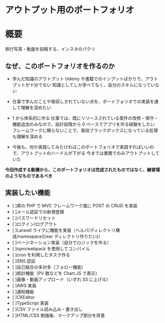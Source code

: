 # アウトプット用のポートフォリオ

# 概要

旅行写真・動画を投稿する、インスタのパクリ

## なぜ、このポートフォリオを作るのか

- 学んだ知識のアウトプット
  Udemy や書籍でのインプットばかりで、アウトプットが十分でない
  知識としてしか学べてなく、自分のスキルになっていない

- 仕事で学んだことや吸収しきれていない点を、ポートフォリオでの実装を通して理解を深めたい

- 1 から体系的に作る
  仕事では、既にリリースされている案件の改修・保守・機能追加のみなので、設計段階から 0 ベースでアプリを作る経験をしたい
  フレームワークに頼らないことで、普段ブラックボックスになっている処理も理解を深める

- 今後も、何か実践してみたければこのポートフォリオで実践すればいいので、アウトプットのハードルが下がる
  今までは業務でのみアウトプットしていた

**今回作成する動機から、このポートフォリオは完成されたものではなく、練習場のようなものであるべき**

## 実装したい機能

- [ ]素の PHP で MVC フレームワーク風に POST の CRUD を実装
- [ ]メール認証での新規登録
- [ ]パスワードリセット
- [ ]ログイン/ログアウト
- [ ]Laravel ライクに機能を実装（ヘルパ/ディレクトリ構成/namespace(User ディレクトリ作りたい)）
- [ ]ページネーション実装（自分でロジックを作る）
- [ ]npm/webpack を使用してコンパイル
- [ ]cron を利用したタスク作る
- [ ]SNS 認証
- [ ]自己結合の多対多（フォロー機能）
- [ ]統計機能（PV 数などを Chart.JS で表示）
- [ ]画像・動画アップロード（いずれ S3 に上げる）
- [ ]AWS 実装
- [ ]通知機能
- [ ]CKEditor
- [ ]TypeScript 実装
- [ ]CSV ファイル読み込み・書き出し
- [ ]HTML/CSS 勉強後、マークアップ部分を改善

<!-- masterじゃないと草は生えない -->
